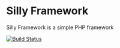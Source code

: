 Silly Framework
===============

Silly Framework is a simple PHP framework

[![Build Status](https://travis-ci.org/schivei/silly-framework.png)](https://travis-ci.org/schivei/silly-framework)
